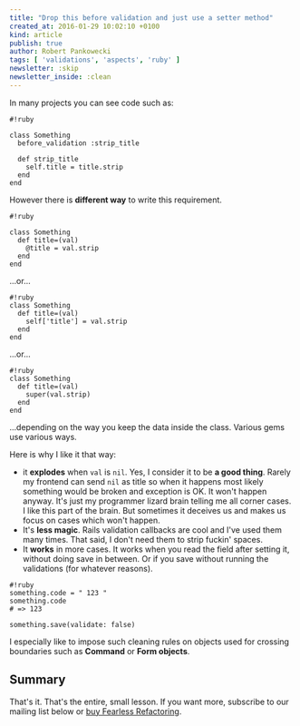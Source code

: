 ```yaml
---
title: "Drop this before validation and just use a setter method"
created_at: 2016-01-29 10:02:10 +0100
kind: article
publish: true
author: Robert Pankowecki
tags: [ 'validations', 'aspects', 'ruby' ]
newsletter: :skip
newsletter_inside: :clean
---
```


In many projects you can see code such as:

```
#!ruby

class Something
  before_validation :strip_title

  def strip_title
    self.title = title.strip
  end
end
```

However there is **different way** to write this requirement.

<!-- more -->

```
#!ruby

class Something
  def title=(val)
    @title = val.strip
  end
end
```

...or...

```
#!ruby
class Something
  def title=(val)
    self['title'] = val.strip
  end
end
```

...or...

```
#!ruby
class Something
  def title=(val)
    super(val.strip)
  end
end
```

...depending on the way you keep the data inside the class. Various gems use various ways.

Here is why I like it that way:

* it **explodes** when `val` is `nil`. Yes, I consider it to be **a good thing**. Rarely my frontend can send `nil` as title
so when it happens most likely something would be broken and exception is OK. It won't happen anyway. It's just my
programmer lizard brain telling me all corner cases. I like this part of the brain. But sometimes it deceives us and
makes us focus on cases which won't happen.
* It's **less magic**. Rails validation callbacks are cool and I've used them many times. That said, I don't need them to
strip fuckin' spaces.
* It **works** in more cases. It works when you read the field after setting it, without doing save in between. Or if you
save without running the validations (for whatever reasons).

```
#!ruby
something.code = " 123 "
something.code
# => 123

something.save(validate: false)
```

I especially like to impose such cleaning rules on objects used for crossing boundaries such as **Command** or **Form objects**.

## Summary

That's it. That's the entire, small lesson. If you want more, subscribe to our mailing list below or [buy Fearless Refactoring](http://rails-refactoring.com).
